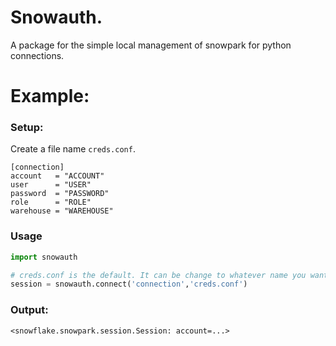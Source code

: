# Snowauth.
A package for the simple local management of snowpark for python connections.

# Example:

### Setup:
Create a file name ``creds.conf``.
```
[connection]
account   = "ACCOUNT"
user      = "USER"
password  = "PASSWORD"
role      = "ROLE"
warehouse = "WAREHOUSE"
```

### Usage

```py
import snowauth

# creds.conf is the default. It can be change to whatever name you want.
session = snowauth.connect('connection','creds.conf')
```

### Output:
```
<snowflake.snowpark.session.Session: account=...>
```
